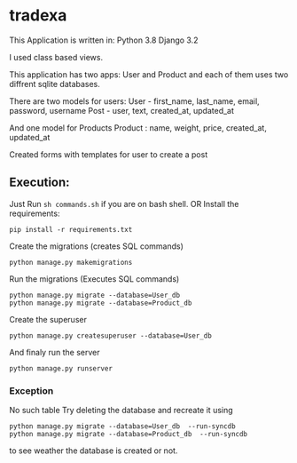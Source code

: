 # tradexa

This Application is written in:
Python 3.8
Django 3.2

I used class based views.

This application has two apps: User and Product
and each of them uses two diffrent sqlite databases.

There are two models for users:
User - first_name, last_name, email, password, username
Post - user, text, created_at, updated_at

And one model for Products
Product : name, weight, price, created_at, updated_at

Created forms with templates for user to create a post


## Execution:
Just Run ```sh commands.sh``` if you are on bash shell.
OR
Install the requirements:
```
pip install -r requirements.txt
```

Create the migrations (creates SQL commands)
```
python manage.py makemigrations
```

Run the migrations (Executes SQL commands)
```
python manage.py migrate --database=User_db
python manage.py migrate --database=Product_db
```
Create the superuser
```
python manage.py createsuperuser --database=User_db
```
And finaly run the server
```
python manage.py runserver
```

### Exception

No such table
Try deleting the database and recreate it using
```
python manage.py migrate --database=User_db  --run-syncdb
python manage.py migrate --database=Product_db  --run-syncdb
```
to see weather the database is created or not.
